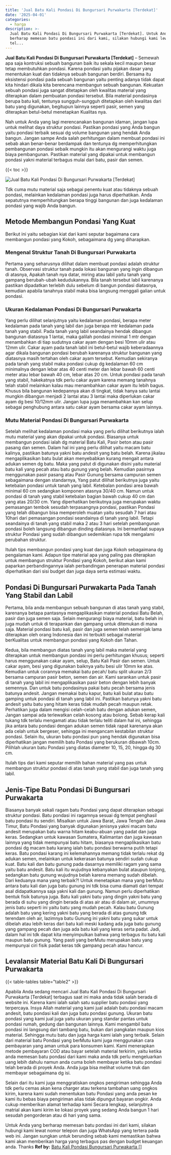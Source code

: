 ```yaml
---
title: 'Jual Batu Kali Pondasi Di Bungursari Purwakarta [Terdekat]'
date: '2025-04-01'
categories:
  - harga
description: >-
  Jual Batu Kali Pondasi Di Bungursari Purwakarta [Terdekat]. Untuk Anda yang
  berharap memesan batu pondasi ini dari kami, silakan hubungi kami lewat nomor
  tel...
---
```


**Jual Batu Kali Pondasi Di Bungursari Purwakarta \[Terdekat\]** – Semewah apa saja kontruksi sebuah bangunan baik itu sekala kecil maupun besar tetap membutuhkan pondasi. Karena pondasi yaitu pijakan dasar yang menentukan kuat dan tidaknya sebuah bangunan berdiri. Bersama itu eksistensi pondasi pada sebuah bangunan yaitu penting adanya tidak dapat kita hindari dikala kita berencana membangun sebuah bangunan. Kekuatan sebuah pondasi juga sangat ditetapkan oleh kwalitas material yang diterapkan dalam pembuatan pondasi tersebut. Bila material pondasinya berupa batu kali, tentunya sungguh-sungguh ditetapkan oleh kwalitas dari batu yang digunakan, begitupun lainnya seperti pasir, semen yang diterapkan betul-betul menetapkan Kualitas nya.

Nah untuk Anda yang lagi merencanakan bangunan idaman, jangan lupa untuk melihat daya struktur pondasi. Pastikan pondasi yang Anda bangun yaitu pondasi terbaik sesuai dg volume bangunan yang hendak Anda bangun. Jangan sampe Anda salah perhitungan dalam membuat pondasi ini sebab akan benar-benar berdampak dan tentunya dg memperhitungkan pembangunan pondasi sebaik mungkin itu akan mengurangi waktu juga biaya pembangunan. Pastikan material yang dipakai untuk membangun pondasi yakni material terbagus mulai dari batu, pasir dan semen.

{{< toc >}}

![Jual Batu Kali Pondasi Di Bungursari Purwakarta [Terdekat]](/images/jual-batu-kali-10.png)

Tdk cuma mutu material saja sebagai penentu kuat atau tidaknya sebuah pondasi, melainkan kedalaman pondasi juga harus diperhatikan. Anda sepatutnya memperhitungkan berapa tinggi bangunan dan juga kedalaman pondasi yang wajib Anda bangun.

## Metode Membangun Pondasi Yang Kuat

Berikut ini yaitu sebagian kiat dari kami seputar bagaimana cara membangun pondasi yang Kokoh, sebagaimana dg yang diharapkan.

### Mengenal Struktur Tanah Di Bungursari Purwakarta

Pertama yang seharusnya dilihat dalam membuat pondasi adalah struktur tanah. Observasi struktur tanah pada lokasi bangunan yang ingin dibangun di atasnya, Apakah tanah nya datar, miring atau labil yaitu tanah yang gampang berubah-ubah kedudukannya. Bila tanah tersebut labil karenanya pastikan dipadatkan terlebih dulu sebelum di bangun pondasi diatasnya, kemudian apabila tanahnya stabil maka bisa langsung menggali galian untuk pondasi.

### Ukuran Kedalaman Pondasi Di Bungursari Purwakarta

Yang perlu dilihat selanjutnya yaitu kedalaman pondasi, berapa meter kedalaman pada tanah yang labil dan juga berapa mtr kedalaman pada tanah yang stabil. Pada tanah yang labil seandainya hendak dibangun bangunan diatasnya 1 lantai, maka galilah pondasi minimal 1 mtr dengan menambahkan di tiap sudutnya cakar ayam dengan besi 10mm ulir atau 12mm ulir. Cakar ayam pada tanah labil ini betul-betul wajib keberadaannya agar dikala bangunan pondasi berubah karenanya struktur bangunan yang diatasnya masih tertahan oleh cakar ayam tersebut. Kemudian sekiranya pada tanah yang stabil maka pondasi cukup dg kedalaman 60 cm minimalnya dengan lebar atas 40 centi meter dan lebar bawah 60 centi meter atau lebar bawah 40 cm, lebar atas 20 cm. Untuk pondasi pada tanah yang stabil, hakekatnya tdk perlu cakar ayam karena memang tanahnya telah stabil melainkan kalau mau menambahkan cakar ayam itu lebih bagus. Khusus bila bangunan kedepannya akan di tingkat, tidak hanya satu lantai mungkin dibangun menjadi 2 lantai atau 3 lantai maka diperlukan cakar ayam dg besi 10/12mm ulir. Jangan lupa juga menambahkan kan selup sebagai penghubung antara satu cakar ayam bersama cakar ayam lainnya.

### Mutu Material Pondasi Di Bungursari Purwakarta

Setelah melihat kedalaman pondasi maka yang perlu dilihat berikutnya ialah mutu material yang akan dipakai untuk pondasi. Biasanya untuk membangun pondasi ialah dg material Batu Kali, Pasir beton atau pasir pasang dan semen. Dalam hal ini yang perlu dilihat yaitu macam batu kalinya, pastikan batunya yakni batu andesit yang batu belah. Karena jikalau mengaplikasikan batu bulat akan menyebabkan kurang mengait antara adukan semen dg batu. Maka yang patut di digunakan disini yaitu material batu kali yang pecah atau batu gunung yang belah. Kemudian pasirnya menggunakan pasir pasang atau Pasir Gunung bersama campuran semen sebagaimana dengan standarnya, Yang patut dilihat berikutnya juga yaitu ketebalan pondasi untuk tanah yang labil. Ketebalan pondasi area bawah minimal 60 cm sedangkan komponen atasnya 30/40 cm. Namun untuk pondasi di tanah yang stabil ketebalan bagian bawah cukup 40 cm dan yang atas 20/30 cm. Yang diperhatikan berikutnya juga merupakan waktu pemasangan tembok sesudah terpasangnya pondasi, pastikan Pondasi yang telah dibangun bisa memperoleh muatan yaitu sesudah 7 hari atau 10hari dari pemasangan pondasi seandainya di tanah yang labil. Tetapi seandainya di tanah yang stabil maka 2 atau 3 hari setelah pembangunan pondasi boleh langsung dibangun dinding diatasnya. Ini bermanfaat supaya struktur Pondasi yang sudah dibangun sedemikian rupa tdk mengalami perubahan struktur.

Itulah tips membangun pondasi yang kuat dan juga Kokoh sebagaimana dg pengalaman kami. Adapun tipe material apa yang paling pas diterapkan untuk membangun struktur Pondasi yang Kokoh, berikut akan kami paparkan perbandingannya ialah perbandingan penerapan material pondasi diperhatikan dari sisi budget dan juga daya serta estimasi waktu.

## Pondasi Di Bungursari Purwakarta Pada Tanah Yang Stabil dan Labil

Pertama, bila anda membangun sebuah bangunan di atas tanah yang stabil, karenanya betapa pantasnya mengaplikasikan material pondasi Batu Belah, pasir dan juga semen saja. Selain mengurangi biaya material, batu belah ini juga mudah untuk di terapankan dan gampang untuk ditemukan di mana saja. Material pondasi batu kali, pasir dan juga semen telah semenjak lama diterapkan oleh orang Indonesia dan ini terbukti sebagai material berKualitas untuk membangun pondasi yang Kokoh dan Tahan.

Kedua, bila membangun diatas tanah yang labil maka material yang diterapkan untuk membangun pondasi ini perlu perhitungan khusus; seperti harus menggunakan cakar ayam, selup, Batu Kali Pasir dan semen. Untuk cakar ayam, besi yang digunakan baiknya yaitu besi ulir 10mm ke atas. Kemudian untuk corannya memakai batu pecah/ batu split ukuran 2/3 bersama campuran pasir beton, semen dan air. Kami sarankan untuk pasir di tanah yang labil ini mengaplikasikan pasir beton dengan lebih banyak semennya. Dan untuk batu pondasinya pakai batu pecah bersama jenis batunya andesit. Jangan memakai batu kapur, batu kali bulat atau batu gamping untuk pondasi di tanah yang labil ini. Pastikan batunya yakni batu andesit yaitu batu yang hitam keras tidak mudah pecah maupun retak. Perhatikan juga dalam mengisi celah-celah batu dengan adukan semen, Jangan sampai ada terlewatkan celah kosong atau bolong. Sebab kerap kali tukang tdk terlalu mengamati atau tidak terlalu teliti dalam hal ini, sehingga jika antara batu pondasi dengan adukan semen tidak rapat karenanya akan ada celah untuk bergeser, sehingga ini mengancam kestabilan struktur pondasi. Selain itu, ukuran batu pondasi pun yang hendak digunakan bisa diperhatikan jangan memilih batu Pondasi yang berukuran dibawah 10cm. Pilihlah ukuran batu Pondasi yang diatas diameter 10, 15, 20, hingga dg 30 cm.

Itulah tips dari kami seputar memilih bahan material yang pas untuk membangun struktur pondasi di atas tanah yang stabil dan juga tanah yang labil.

## Jenis-Tipe Batu Pondasi Di Bungursari Purwakarta

Biasanya banyak sekali ragam batu Pondasi yang dapat diterapkan sebagai struktur pondasi. Batu pondasi ini ragamnya sesuai dg tempat penghasil batu pondasi itu sendiri. Misalkan untuk Jawa Barat, Jawa Tengah dan Jawa Timur, Batu Pondasi yang banyak digunakan jenisnya yakni macam batu andesit merupakan batu warna hitam keabu-abuan yang padat dan juga keras. Sedangkan untuk kawasan Sumatera, Kalimantan dan juga kawasan lainnya yang tidak mempunyai batu hitam, biasanya mengaplikasikan batu pondasi dg macam batu karang ialah batu pondasi berwarna putih tetapi keras. Batu pondasi karang ini kelemahannya memang tidak terlalu rekat dg adukan semen, melainkan untuk kekerasan batunya sendiri sudah cukup kuat. Batu kali dan batu gunung pada dasarnya memiliki ragam yang sama yaitu batu andesit. Batu kali itu wujudnya kebanyakan bulat ataupun lonjong, sedangkan batu gunung wujudnya belah karena memang sudah dibelah. Dari keduanya mana yang terbaik?! Untuk menetapkan mana yang berMutu antara batu kali dan juga batu gunung ini tdk bisa cuma diamati dari tempat asal didapatkannya saja yakni kali dan gunung. Namun perlu diperhatikan bentuk fisik batunya juga. Batu kali yakni batu yang dingin yakni batu yang berada di suhu yang dingin berada di atas air atau di dalam air, umumnya jenis batu seperti ini yaitu batu yang mudah pecah. Kalau batu Gunung adalah batu yang kering yakni batu yang berada di atas gunung tdk terendam oleh air, lazimnya batu Gunung ini yakni batu yang sukar untuk dibelah atau lebih keras dari batu kali meski kadang ada juga batu gunung yang gampang pecah dan juga ada batu kali yang keras serta padat. Jadi, dalam hal ini tdk dapat kita menyimpulkan bahwa yang terbagus itu batu kali maupun batu gunung. Yang pasti yang berMutu merupakan batu yang mempunyai ciri fisik padat keras tdk gampang pecah atau hancur.

## Levalansir Material Batu Kali Di Bungursari Purwakarta

{{< table-tables table="table2" >}}

Apabila Anda sedang mencari Jual Batu Kali Pondasi Di Bungursari Purwakarta \[Terdekat\] terbagus saat ini maka anda tidak salah berada di website ini. Karena kami ialah salah satu supplier batu pondasi yang terpercaya. Insya Allah material yang kami jual adalah batu pondasi macam andesit, batu pondasi kali dan juga batu pondasi gunung. Ukuran batu pondasi yang kami jual juga yaitu ukuran yang standar pantas untuk pondasi rumah, gedung dan bangunan lainnya. Kami mengambil batu pondasi ini langsung dari tambang batu, bukan dari pangkalan maupun kios material. Sehingga mutu batu dan juga harga kami ialah yang terbaik. Selain dari material batu Pondasi yang berMutu kami juga menggunakan cara pembayaran yang aman untuk para konsumen kami. Kami menerapkan metode pembayaran COD atau bayar setelah material terkirim, yaitu ketika anda memesan batu pondasi dari kami maka anda tdk perlu mengeluarkan uang lebih dahulu namun anda cuma boleh membayar ketika batu pondasi telah berada di proyek Anda. Anda juga bisa melihat volume truk dan membayar sebagaimana dg isi.

Selain dari itu kami juga menggratiskan ongkos pengiriman sehingga Anda tdk perlu cemas akan kena charger atau terkena tambahan uang ongkos kirim, karena kami sudah menentukan batu Pondasi yang anda pesan ke kami itu bebas biaya pengiriman alias tidak dipungut bayaran ongkir. Anda cukup memberikan alamat terhadap kami Secara lengkap, selanjutnya matrial akan kami kirim ke lokasi proyek yang sedang Anda bangun 1 hari sesudah pengorderan atau di hari yang sama.

Untuk Anda yang berharap memesan batu pondasi ini dari kami, silakan hubungi kami lewat nomor telepon dan juga WhatsApp yang tertera pada web ini. Jangan sungkan untuk berunding sebab kami memastikan bahwa kami akan memberikan harga yang terbagus pas dengan budget keuangan anda. Thanks
**Ref by:** [Batu Kali Pondasi Bungursari Purwakarta []](https://id.wikipedia.org/wiki/Batu)
